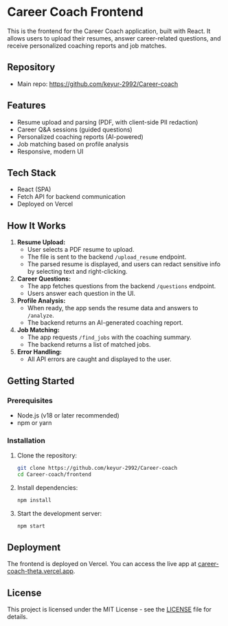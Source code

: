 # Career Coach Frontend

This is the frontend for the Career Coach application, built with React. It allows users to upload their resumes, answer career-related questions, and receive personalized coaching reports and job matches.

## Repository
- Main repo: https://github.com/keyur-2992/Career-coach

## Features
- Resume upload and parsing (PDF, with client-side PII redaction)
- Career Q&A sessions (guided questions)
- Personalized coaching reports (AI-powered)
- Job matching based on profile analysis
- Responsive, modern UI

## Tech Stack
- React (SPA)
- Fetch API for backend communication
- Deployed on Vercel

## How It Works

1. **Resume Upload:**
   - User selects a PDF resume to upload.
   - The file is sent to the backend `/upload_resume` endpoint.
   - The parsed resume is displayed, and users can redact sensitive info by selecting text and right-clicking.
2. **Career Questions:**
   - The app fetches questions from the backend `/questions` endpoint.
   - Users answer each question in the UI.
3. **Profile Analysis:**
   - When ready, the app sends the resume data and answers to `/analyze`.
   - The backend returns an AI-generated coaching report.
4. **Job Matching:**
   - The app requests `/find_jobs` with the coaching summary.
   - The backend returns a list of matched jobs.
5. **Error Handling:**
   - All API errors are caught and displayed to the user.

## Getting Started

### Prerequisites
- Node.js (v18 or later recommended)
- npm or yarn

### Installation
1. Clone the repository:
   ```sh
   git clone https://github.com/keyur-2992/Career-coach
   cd Career-coach/frontend
   ```
2. Install dependencies:
   ```sh
   npm install
   ```
3. Start the development server:
   ```sh
   npm start
   ```

## Deployment
The frontend is deployed on Vercel. You can access the live app at [career-coach-theta.vercel.app](https://career-coach-theta.vercel.app/).

## License
This project is licensed under the MIT License - see the [LICENSE](../LICENSE) file for details.
